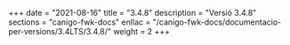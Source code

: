 +++
date        = "2021-08-16"
title       = "3.4.8"
description = "Versió 3.4.8"
sections    = "canigo-fwk-docs"
enllac		= "/canigo-fwk-docs/documentacio-per-versions/3.4LTS/3.4.8/"
weight		= 2
+++
